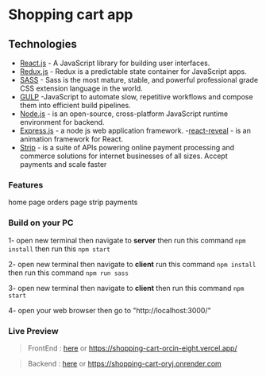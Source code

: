 # Shopping cart app

## Technologies

- [React.js] - A JavaScript library for building user interfaces.
- [Redux.js] - Redux is a predictable state container for JavaScript apps.
- [SASS] - Sass is the most mature, stable, and powerful professional grade CSS extension language in the world.
- [GULP] -JavaScript to automate slow, repetitive workflows and compose them into efficient build pipelines.
- [Node.js] - is an open-source, cross-platform JavaScript runtime environment for backend.
- [Express.js] - a node js web application framework. -[react-reveal] - is an animation framework for React.
- [Strip] - is a suite of APIs powering online payment processing and commerce solutions for internet businesses of all sizes. Accept payments and scale faster

### Features

home page
orders page
strip payments

### Build on your PC

1- open new terminal then navigate to **server** then run this command `npm install` then run this `npm start`

2- open new terminal then navigate to **client** run this command `npm install` then run this command `npm run sass`

3- open new terminal then navigate to **client** then run this command `npm start`

4- open your web browser then go to "http://localhost:3000/"

### Live Preview

> FrontEnd : [here](https://shopping-cart-orcin-eight.vercel.app/) or https://shopping-cart-orcin-eight.vercel.app/

> Backend : [here](https://shopping-cart-oryj.onrender.com) or https://shopping-cart-oryj.onrender.com

[react.js]: https://reactjs.org
[node.js]: http://nodejs.org
[express.js]: http://expressjs.com
[redux.js]: https://redux.js.org/
[sass]: https://sass-lang.com/
[gulp]: https://gulpjs.com/
[react-reveal]: https://www.react-reveal.com/
[strip]: https://stripe.com/
